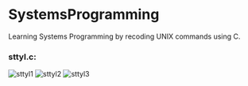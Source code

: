 # SystemsProgramming

Learning Systems Programming by recoding UNIX commands using C.

### sttyl.c:
![sttyl1](https://i.imgur.com/R2gKIwj.png)
![sttyl2](https://i.imgur.com/PghFTT7.png)
![sttyl3](https://i.imgur.com/jQ0YsYq.png)
